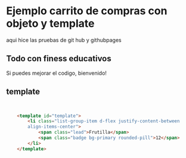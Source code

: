 # Ejemplo carrito de compras con objeto y template
aqui hice las pruebas de git hub y githubpages
## Todo con finess educativos

Si puedes mejorar el codigo, bienvenido!

## template 
``` html


    <template id="template">
        <li class="list-group-item d-flex justify-content-between 
        align-items-center">
            <span class="lead">Frutilla</span>
            <span class="badge bg-primary rounded-pill">12</span>
        </li>
    </template>


```
